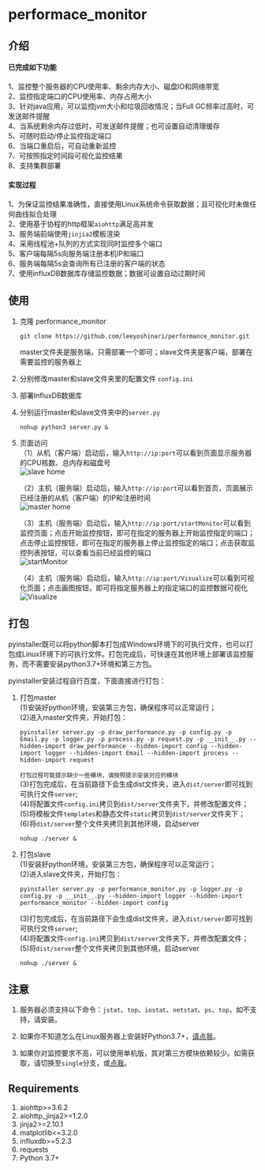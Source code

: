 # performace_monitor
## 介绍
#### 已完成如下功能<br>
1、监控整个服务器的CPU使用率、剩余内存大小、磁盘IO和网络带宽<br>
2、监控指定端口的CPU使用率、内存占用大小<br>
3、针对java应用，可以监控jvm大小和垃圾回收情况；当Full GC频率过高时，可发送邮件提醒<br>
4、当系统剩余内存过低时，可发送邮件提醒；也可设置自动清理缓存<br>
5、可随时启动/停止监控指定端口<br>
6、当端口重启后，可自动重新监控<br>
7、可按照指定时间段可视化监控结果<br>
8、支持集群部署<br>

#### 实现过程
1、为保证监控结果准确性，直接使用Linux系统命令获取数据；且可视化时未做任何曲线拟合处理<br>
2、使用基于协程的http框架`aiohttp`满足高并发<br>
3、服务端前端使用`jinjia2`模板渲染<br>
4、采用线程池+队列的方式实现同时监控多个端口<br>
5、客户端每隔5s向服务端注册本机IP和端口<br>
6、服务端每隔5s会查询所有已注册的客户端的状态<br>
7、使用influxDB数据库存储监控数据；数据可设置自动过期时间<br>

## 使用
1. 克隆 performance_monitor
   ```shell
   git clone https://github.com/leeyoshinari/performance_monitor.git
   ```
   master文件夹是服务端，只需部署一个即可；slave文件夹是客户端，部署在需要监控的服务器上<br>

2. 分别修改master和slave文件夹里的配置文件 `config.ini`

3. 部署InfluxDB数据库
   
4. 分别运行master和slave文件夹中的`server.py`
   ```shell
   nohup python3 server.py &
   ```

5. 页面访问<br>
   （1）从机（客户端）启动后，输入`http://ip:port`可以看到页面显示服务器的CPU核数、总内存和磁盘号<br>
   ![slave home](https://github.com/leeyoshinari/performance_monitor/blob/master/master/templates/slave.jpg)
   
   （2）主机（服务端）启动后，输入`http://ip:port`可以看到首页，页面展示已经注册的从机（客户端）的IP和注册时间<br>
   ![master home](https://github.com/leeyoshinari/performance_monitor/blob/master/master/templates/home.jpg)
   
   （3）主机（服务端）启动后，输入`http://ip:port/startMonitor`可以看到监控页面；点击开始监控按钮，即可在指定的服务器上开始监控指定的端口；点击停止监控按钮，即可在指定的服务器上停止监控指定的端口；点击获取监控列表按钮，可以查看当前已经监控的端口<br>
   ![startMonitor](https://github.com/leeyoshinari/performance_monitor/blob/master/master/templates/monitor.jpg)
   
   （4）主机（服务端）启动后，输入`http://ip:port/Visualize`可以看到可视化页面；点击画图按钮，即可将指定服务器上的指定端口的监控数据可视化<br>
   ![Visualize](https://github.com/leeyoshinari/performance_monitor/blob/master/master/templates/visual.jpg)
   
## 打包
pyinstaller既可以将python脚本打包成Windows环境下的可执行文件，也可以打包成Linux环境下的可执行文件。打包完成后，可快速在其他环境上部署该监控服务，而不需要安装python3.7+环境和第三方包。<br>

pyinstaller安装过程自行百度，下面直接进行打包：<br>

1. 打包master<br>
    (1)安装好python环境，安装第三方包，确保程序可以正常运行；<br>
    (2)进入master文件夹，开始打包：<br>
    ```shell
    pyinstaller server.py -p draw_performance.py -p config.py -p Email.py -p logger.py -p process.py -p request.py -p __init__.py --hidden-import draw_performance --hidden-import config --hidden-import logger --hidden-import Email --hidden-import process --hidden-import request
    ```
    `打包过程可能提示缺少一些模块，请按照提示安装对应的模块`<br>
    (3)打包完成后，在当前路径下会生成dist文件夹，进入`dist/server`即可找到可执行文件`server`;<br>
    (4)将配置文件`config.ini`拷贝到`dist/server`文件夹下，并修改配置文件；<br>
    (5)将模板文件`templates`和静态文件`static`拷贝到`dist/server`文件夹下；<br>
    (6)将`dist/server`整个文件夹拷贝到其他环境，启动server
    ```shell
    nohup ./server &
    ```

2. 打包slave<br>
    (1)安装好python环境，安装第三方包，确保程序可以正常运行；<br>
    (2)进入slave文件夹，开始打包：<br>
    ```shell
    pyinstaller server.py -p performance_monitor.py -p logger.py -p config.py -p __init__.py --hidden-import logger --hidden-import performance_monitor --hidden-import config
    ```
    (3)打包完成后，在当前路径下会生成dist文件夹，进入`dist/server`即可找到可执行文件`server`;<br>
    (4)将配置文件`config.ini`拷贝到`dist/server`文件夹下，并修改配置文件；<br>
    (5)将`dist/server`整个文件夹拷贝到其他环境，启动server
    ```shell
    nohup ./server &
    ```

## 注意
1. 服务器必须支持以下命令：`jstat`、`top`、`iostat`、`netstat`、`ps`、`top`，如不支持，请安装。

2. 如果你不知道怎么在Linux服务器上安装好Python3.7+，[请点我](https://github.com/leeyoshinari/performance_monitor/wiki/Python-3.7.x-%E5%AE%89%E8%A3%85)。

3. 如果你对监控要求不高，可以使用单机版，其对第三方模块依赖较少。如需获取，请切换至`single`分支，或[点我](https://github.com/leeyoshinari/performance_monitor/tree/single)。

## Requirements
1. aiohttp>=3.6.2
2. aiohttp_jinja2>=1.2.0
3. jinja2>=2.10.1
4. matplotlib<=3.2.0
5. influxdb>=5.2.3
6. requests
7. Python 3.7+
